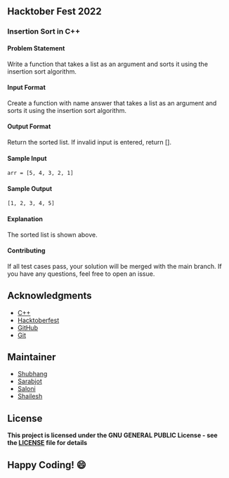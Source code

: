 ## Hacktober Fest 2022 

### Insertion Sort in C++

#### Problem Statement
Write a function that takes a list as an argument and sorts it using the insertion sort algorithm.

#### Input Format
Create a function with name answer that takes a list as an argument and sorts it using the insertion sort algorithm.

#### Output Format
Return the sorted list. If invalid input is entered, return [].

#### Sample Input
```
arr = [5, 4, 3, 2, 1]
```

#### Sample Output
```
[1, 2, 3, 4, 5]
```

#### Explanation
The sorted list is shown above.

#### Contributing
If all test cases pass, your solution will be merged with the main branch. If you have any questions, feel free to open an issue.

## Acknowledgments
- [C++](http://cplusplus.org/)
- [Hacktoberfest](https://hacktoberfest.digitalocean.com/)
- [GitHub](https://github.com)
- [Git](https://git-scm.com/)

## Maintainer
- [Shubhang](http://github.com/Shubhang-2111)
- [Sarabjot](https://github.com/ricky-aufvaa)
- [Saloni](https://github.com/saloni1202)
- [Shailesh](https://github.com/ShaileshKumar007)

## License
**This project is licensed under the GNU GENERAL PUBLIC License - see the [LICENSE](../../LICENSE) file for details**

## Happy Coding! :smile:
